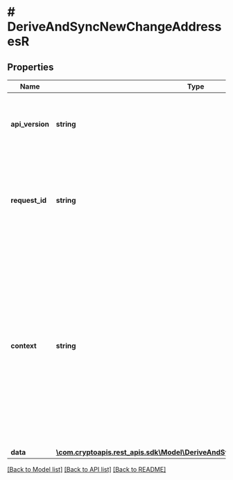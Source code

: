 # # DeriveAndSyncNewChangeAddressesR

## Properties

Name | Type | Description | Notes
------------ | ------------- | ------------- | -------------
**api_version** | **string** | Specifies the version of the API that incorporates this endpoint. |
**request_id** | **string** | Defines the ID of the request. The &#x60;requestId&#x60; is generated by Crypto APIs and it&#39;s unique for every request. |
**context** | **string** | In batch situations the user can use the context to correlate responses with requests. This property is present regardless of whether the response was successful or returned as an error. &#x60;context&#x60; is specified by the user. | [optional]
**data** | [**\com.cryptoapis.rest_apis.sdk\Model\DeriveAndSyncNewChangeAddressesRData**](DeriveAndSyncNewChangeAddressesRData.md) |  |

[[Back to Model list]](../../README.md#models) [[Back to API list]](../../README.md#endpoints) [[Back to README]](../../README.md)
